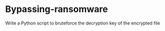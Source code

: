 # Bypassing-ransomware
 Write a Python script to bruteforce the decryption key of the encrypted file
